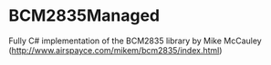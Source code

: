# BCM2835Managed
Fully C# implementation of the BCM2835 library by Mike McCauley (http://www.airspayce.com/mikem/bcm2835/index.html)
